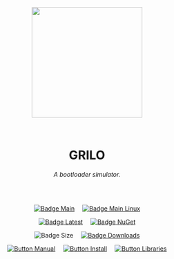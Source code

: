 
<div align = center>

<br>
<br>
    
<img
  src = 'https://cdn.jsdelivr.net/gh/Aptivi/GRILO@main/GRILO.Boot/OfficialAppIcon-GRILO-512.png'
  width = 256
  align = center
/>

<br>

# GRILO
    
*A bootloader simulator.*

<br>
<br>

[![Badge Main]][Main]   
[![Badge Main Linux]][Main Linux]

[![Badge Latest]][Latest]   
[![Badge NuGet]][NuGet]

![Badge Size]   
[![Badge Downloads]][Releases]

[![Button Manual]][Manual]   
[![Button Install]][Install]   
[![Button Libraries]][Libraries]

</div>
    
<br>

</div>


<!----------------------------------------------------------------------------->

[Releases]: https://github.com/Aptivi/GRILO/releases
[Latest]: https://github.com/Aptivi/GRILO/releases/latest
[NuGet]: https://www.nuget.org/packages/GRILO.Bootloader/

[Main]: https://github.com/Aptivi/GRILO/actions/workflows/build-win.yml
[Main Linux]: https://github.com/Aptivi/GRILO/actions/workflows/build-linux.yml

[Libraries]: https://aptivi.gitbook.io/grilo-manual/project-dependencies
[Install]: https://aptivi.gitbook.io/grilo-manual/installation/installing-grilo
[Manual]: https://aptivi.gitbook.io/grilo-manual/

<!----------------------------------[ Badges ]--------------------------------->

[Badge Downloads]: https://img.shields.io/github/downloads/Aptivi/GRILO/total?color=217346&label=Downloads&style=for-the-badge&logoColor=white&logo=DocuSign&labelColor=2d9d5f
[Badge Latest]: https://img.shields.io/github/v/release/Aptivi/GRILO?color=212121&include_prereleases&label=github&style=for-the-badge&logoColor=white&logo=AzureArtifacts&labelColor=303030
[Badge NuGet]: https://img.shields.io/nuget/vpre/GRILO.Bootloader?color=012f52&style=for-the-badge&logoColor=white&logo=NuGet&labelColor=004880
[Badge Size]: https://img.shields.io/github/repo-size/Aptivi/GRILO?color=bb4a28&label=size&logoColor=white&style=for-the-badge&logo=GoogleAnalytics&labelColor=E85C33

[Badge Main]: https://github.com/Aptivi/GRILO/actions/workflows/build-win.yml/badge.svg
[Badge Main Linux]: https://github.com/Aptivi/GRILO/actions/workflows/build-linux.yml/badge.svg


<!---------------------------------[ Buttons ]--------------------------------->

[Button Libraries]: https://img.shields.io/badge/Libraries-EA8220?style=for-the-badge&logoColor=white&logo=AzureArtifacts
[Button Install]: https://img.shields.io/badge/Installation-2F8D46?style=for-the-badge&logoColor=white&logo=DocuSign
[Button Manual]: https://img.shields.io/badge/Docs-blueviolet?style=for-the-badge&logoColor=white&logo=GitBook
